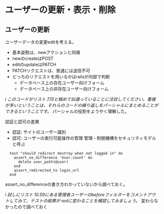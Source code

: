 # ユーザーの更新・表示・削除

## ユーザーの更新
ユーザーデータの変更editを考える。
- 基本姿勢は、newアクションと同様
- newのcreateはPOST
- editのupdateはPATCH
- PATCHリクエストは、普通には送信不可
- どっちのリクエストを用いるかはrailsが内部で判断
    - データベース上の存在ユーザー向けフォーム
    - データベース上の非存在ユーザー向けフォーム


*i このコードがリスト 7.15と極めて似通っていることに注目してください。重複が多いということは、それらのコードの繰り返しをパーシャルにまとめることができるということです。* パーシャルの役割をようやく理解した。


認証と認可の差異
- 認証: サイトのユーザー識別
- 認可: ユーザーの実行可能操作の管理
管理・制御機構をセキュリティモデルと呼ぶ


```
  test "should redirect destroy when not logged in" do
    assert_no_difference 'User.count' do
      delete user_path(@user)
    end
    assert_redirected_to login_url
  end
```
assert_no_differenceの書き方わかっていないから調べておく。

*i 試しにリスト 10.59にある管理者ユーザーのbeforeフィルターをコメントアウトしてみて、テストの結果が redに変わることを確認してみましょう。*
変わらなかったので調べておく